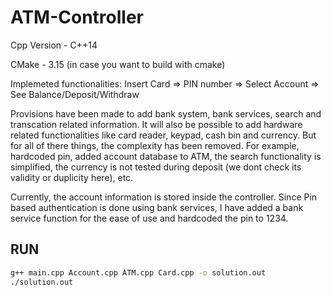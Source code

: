 # ATM-Controller
Cpp Version - C++14

CMake - 3.15 (in case you want to build with cmake)

Implemeted functionalities:
Insert Card => PIN number => Select Account => See Balance/Deposit/Withdraw

Provisions have been made to add bank system, bank services, search and transcation related information. It will also be possible to add hardware related functionalities like card reader, keypad, cash bin and currency. But for all of there things, the complexity has been removed. For example, hardcoded pin, added account database to ATM, the search functionality is simplified, the currency is not tested during deposit (we dont check its validity or duplicity here), etc.

Currently, the account information is stored inside the controller. Since Pin based authentication is done using bank services, I have added a bank service function for the ease of use and hardcoded the pin to 1234.

## RUN
```bash
g++ main.cpp Account.cpp ATM.cpp Card.cpp -o solution.out
./solution.out
```

